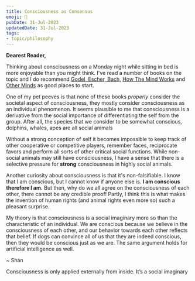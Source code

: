 ```yaml
---
title: Consciousness as Consensus
emoji: 🔎
pubDate: 31-Jul-2023
updatedDate: 31-Jul-2023
tags:
- topic/philosophy
---
```


**Dearest Reader,**

Thinking about consciousness on a Monday night while sitting in bed is more enjoyable than you might think. I've read a number of books on the topic and I do recommend [Godel, Escher, Bach](https://en.wikipedia.org/wiki/G%C3%B6del,_Escher,_Bach), [How The Mind Works](https://en.wikipedia.org/wiki/How_the_Mind_Works)  and [Other Minds](https://en.wikipedia.org/wiki/Other_Minds:_The_Octopus,_the_Sea,_and_the_Deep_Origins_of_Consciousness) as good places to start.

One of my pet peeves is that none of these books _properly_ consider the societal aspect of consciousness, they mostly consider consciousness as an individual phenomenon. It seems plausible to me that consciousness is a derivative from the social importance of differentiating the self from the group. After all, the species that we consider to be somewhat conscious, dolphins, whales, apes are all social animals

Without a strong conception of self it becomes impossible to keep track of other cooperative or competitive players, remember faces, reciprocate favors and perform all sorts of other critical social functions. While non-social animals may still have consciousness, I have a sense that there is a selective pressure for **strong** consciousness in highly social animals.

Another curiosity about consciousness is that it's non-falsifiable. I know that I am conscious, but I cannot know if anyone else is. **I am conscious therefore I am.** But then, why do we all agree on the consciousness of each other, there cannot be any credible proof! Partly, I think this is what makes the invention of human rights (and animal rights even more so) such a pleasant surprise.

My theory is that consciousness is a social imaginary more so than the characteristic of an individual. We are conscious because we believe in the consciousness of each other, and our behavior towards each other reflects that belief. If dogs can convince all of us that they are indeed conscious, then they would be conscious just as we are. The same argument holds for artificial intelligence as well.

~ Shan





Consciousness is only applied externally from inside. It’s a social imaginary